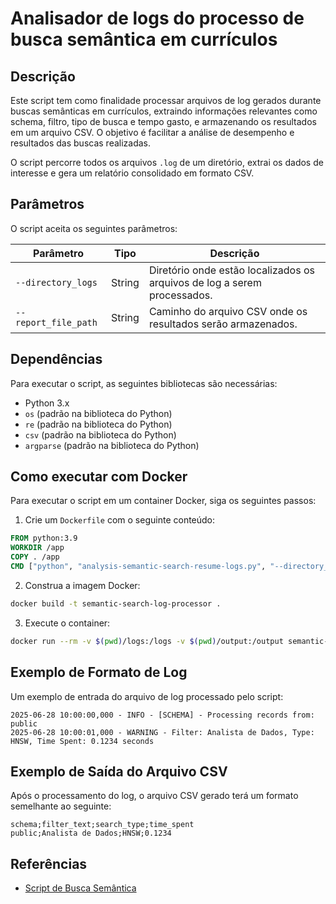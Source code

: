 # Analisador de logs do processo de busca semântica em currículos

## Descrição
Este script tem como finalidade processar arquivos de log gerados durante buscas semânticas em currículos, extraindo informações relevantes como schema, filtro, tipo de busca e tempo gasto, e armazenando os resultados em um arquivo CSV. O objetivo é facilitar a análise de desempenho e resultados das buscas realizadas.

O script percorre todos os arquivos `.log` de um diretório, extrai os dados de interesse e gera um relatório consolidado em formato CSV.

## Parâmetros
O script aceita os seguintes parâmetros:

| Parâmetro             | Tipo   | Descrição |
|---------------------- |--------|-----------|
| `--directory_logs`    | String | Diretório onde estão localizados os arquivos de log a serem processados. |
| `--report_file_path`  | String | Caminho do arquivo CSV onde os resultados serão armazenados. |

## Dependências
Para executar o script, as seguintes bibliotecas são necessárias:
- Python 3.x
- `os` (padrão na biblioteca do Python)
- `re` (padrão na biblioteca do Python)
- `csv` (padrão na biblioteca do Python)
- `argparse` (padrão na biblioteca do Python)

## Como executar com Docker
Para executar o script em um container Docker, siga os seguintes passos:

1. Crie um `Dockerfile` com o seguinte conteúdo:

```dockerfile
FROM python:3.9
WORKDIR /app
COPY . /app
CMD ["python", "analysis-semantic-search-resume-logs.py", "--directory_logs", "/logs", "--report_file_path", "/output/report.csv"]
```

2. Construa a imagem Docker:

```sh
docker build -t semantic-search-log-processor .
```

3. Execute o container:

```sh
docker run --rm -v $(pwd)/logs:/logs -v $(pwd)/output:/output semantic-search-log-processor
```

## Exemplo de Formato de Log
Um exemplo de entrada do arquivo de log processado pelo script:

```
2025-06-28 10:00:00,000 - INFO - [SCHEMA] - Processing records from: public
2025-06-28 10:00:01,000 - WARNING - Filter: Analista de Dados, Type: HNSW, Time Spent: 0.1234 seconds
```

## Exemplo de Saída do Arquivo CSV
Após o processamento do log, o arquivo CSV gerado terá um formato semelhante ao seguinte:

```
schema;filter_text;search_type;time_spent
public;Analista de Dados;HNSW;0.1234
```

## Referências
- [Script de Busca Semântica](https://github.com/DiovaniMotta/scripts-utils/tree/main/semantic-search-resume)

